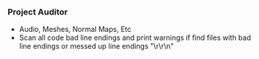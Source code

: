 ### Project Auditor
* Audio, Meshes, Normal Maps, Etc
* Scan all code bad line endings and print warnings if find files with bad line endings or messed up line endings "\r\r\n"
